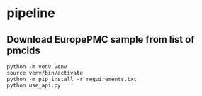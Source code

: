 # pipeline

## Download EuropePMC sample from list of pmcids

```
python -m venv venv
source venv/bin/activate
python -m pip install -r requirements.txt
python use_api.py 
```


